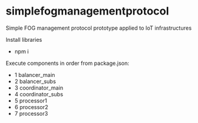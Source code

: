 # simplefogmanagementprotocol
Simple FOG management protocol prototype applied to IoT infrastructures

Install libraries
- npm i 

Execute components in order from package.json:
- 1 balancer_main
- 2 balancer_subs
- 3 coordinator_main
- 4 coordinator_subs
- 5 processor1
- 6 processor2
- 7 processor3
